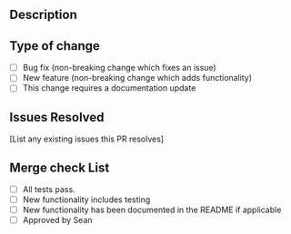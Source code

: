 ## Description

## Type of change

- [ ] Bug fix (non-breaking change which fixes an issue)
- [ ] New feature (non-breaking change which adds functionality)
- [ ] This change requires a documentation update

## Issues Resolved

[List any existing issues this PR resolves]

## Merge check List

- [ ] All tests pass. 
- [ ] New functionality includes testing
- [ ] New functionality has been documented in the README if applicable
- [ ] Approved by Sean
